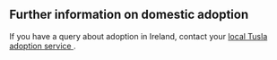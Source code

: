 ##  Further information on domestic adoption

If you have a query about adoption in Ireland, contact your [ local Tusla
adoption service ](https://www.tusla.ie/get-in-touch/adoption-services/) .

